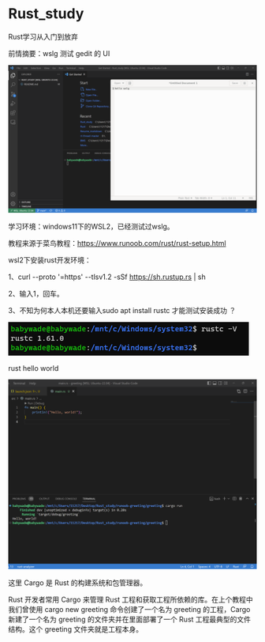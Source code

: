 # Rust_study

Rust学习从入门到放弃

前情摘要：wslg 测试 gedit 的 UI

![1675229992666](image/README/1675229992666.png)

学习环境：windows11下的WSL2，已经测试过wslg。

教程来源于菜鸟教程：https://www.runoob.com/rust/rust-setup.html

wsl2下安装rust开发环境：

1、curl --proto '=https' --tlsv1.2 -sSf https://sh.rustup.rs | sh

2、输入1，回车。

3、不知为何本人本机还要输入sudo apt install rustc 才能测试安装成功 ？

![1675230517756](image/README/1675230517756.png)

rust hello world

![1675240672089](image/README/1675240672089.png)

这里 Cargo 是 Rust 的构建系统和包管理器。

Rust 开发者常用 Cargo 来管理 Rust 工程和获取工程所依赖的库。在上个教程中我们曾使用 cargo new greeting 命令创建了一个名为 greeting 的工程，Cargo 新建了一个名为 greeting 的文件夹并在里面部署了一个 Rust 工程最典型的文件结构。这个 greeting 文件夹就是工程本身。
